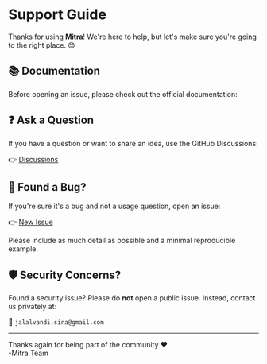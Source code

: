 # Support Guide

Thanks for using **Mitra**! We're here to help, but let's make sure you're going to the right place. 😊

## 📚 Documentation

Before opening an issue, please check out the official documentation:

## ❓ Ask a Question

If you have a question or want to share an idea, use the GitHub Discussions:

👉 [Discussions](https://github.com/jalalvandi/mitra/discussions)

## 🐞 Found a Bug?

If you're sure it's a bug and not a usage question, open an issue:

👉 [New Issue](https://github.com/jalalvandi/mitra/issues/new/choose)

Please include as much detail as possible and a minimal reproducible example.

## 🛡️ Security Concerns?

Found a security issue? Please do **not** open a public issue.
Instead, contact us privately at:

📧 `jalalvandi.sina@gmail.com`

---

Thanks again for being part of the community ❤️  
-Mitra Team
